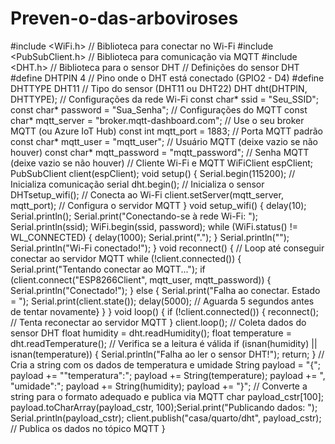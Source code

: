 # Preven-o-das-arboviroses
#include <WiFi.h> // Biblioteca para conectar no Wi-Fi
#include <PubSubClient.h> // Biblioteca para comunicação via MQTT
#include <DHT.h> // Biblioteca para o sensor DHT
// Definições do sensor DHT
#define DHTPIN 4 // Pino onde o DHT está conectado (GPIO2 - D4)
#define DHTTYPE DHT11 // Tipo do sensor (DHT11 ou DHT22)
DHT dht(DHTPIN, DHTTYPE);
// Configurações da rede Wi-Fi
const char* ssid = "Seu_SSID";
const char* password = "Sua_Senha";
// Configurações do MQTT
const char* mqtt_server = "broker.mqtt-dashboard.com"; // Use o seu broker MQTT (ou Azure IoT
Hub)
const int mqtt_port = 1883; // Porta MQTT padrão
const char* mqtt_user = "mqtt_user"; // Usuário MQTT (deixe vazio se não houver)
const char* mqtt_password = "mqtt_password"; // Senha MQTT (deixe vazio se não houver)
// Cliente Wi-Fi e MQTT
WiFiClient espClient;
PubSubClient client(espClient);
void setup() {
Serial.begin(115200); // Inicializa comunicação serial
dht.begin(); // Inicializa o sensor DHTsetup_wifi(); // Conecta ao Wi-Fi
client.setServer(mqtt_server, mqtt_port); // Configura o servidor MQTT
}
void setup_wifi() {
delay(10);
Serial.println();
Serial.print("Conectando-se à rede Wi-Fi: ");
Serial.println(ssid);
WiFi.begin(ssid, password);
while (WiFi.status() != WL_CONNECTED) {
delay(1000);
Serial.print(".");
}
Serial.println("");
Serial.println("Wi-Fi conectado!");
}
void reconnect() {
// Loop até conseguir conectar ao servidor MQTT
while (!client.connected()) {
Serial.print("Tentando conectar ao MQTT...");
if (client.connect("ESP8266Client", mqtt_user, mqtt_password)) {
Serial.println("Conectado!");
} else {
Serial.print("Falha ao conectar. Estado = ");
Serial.print(client.state());
delay(5000); // Aguarda 5 segundos antes de tentar novamente}
}
}
void loop() {
if (!client.connected()) {
reconnect(); // Tenta reconectar ao servidor MQTT
}
client.loop();
// Coleta dados do sensor DHT
float humidity = dht.readHumidity();
float temperature = dht.readTemperature();
// Verifica se a leitura é válida
if (isnan(humidity) || isnan(temperature)) {
Serial.println("Falha ao ler o sensor DHT!");
return;
}
// Cria a string com os dados de temperatura e umidade
String payload = "{";
payload += "\"temperatura\":";
payload += String(temperature);
payload += ", \"umidade\":";
payload += String(humidity);
payload += "}";
// Converte a string para o formato adequado e publica via MQTT
char payload_cstr[100];
payload.toCharArray(payload_cstr, 100);Serial.print("Publicando dados: ");
Serial.println(payload_cstr);
client.publish("casa/quarto/dht", payload_cstr); // Publica os dados no tópico MQTT
}
